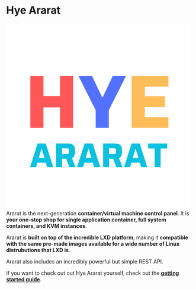 # Hye Ararat

![image](public/images/Hye_Ararat_2.png)
Ararat is the next-generation **container/virtual machine control panel**. It is **your one-stop shop for single application container, full system containers, and KVM instances**.

Ararat is **built on top of the incredible LXD platform**, making it **compatible with the same pre-made images available for a wide number of Linux distrubutions that LXD is**.

Ararat also includes an incredibly powerful but simple REST API.

If you want to check out out Hye Ararat yourself, check out the **[getting started guide](https://ararat.hye.gg/docs/category/getting-started)**.